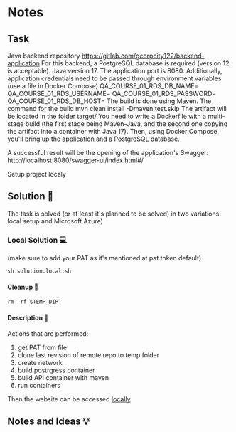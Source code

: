# Notes

## Task
Java backend repository
https://gitlab.com/gcorpcity122/backend-application
For this backend, a PostgreSQL database is required (version 12 is acceptable).
Java version 17.
The application port is 8080.
Additionally, application credentials need to be passed through environment variables (use a file in Docker Compose)
QA_COURSE_01_RDS_DB_NAME=
QA_COURSE_01_RDS_USERNAME=
QA_COURSE_01_RDS_PASSWORD=
QA_COURSE_01_RDS_DB_HOST=
The build is done using Maven.
The command for the build mvn clean install -Dmaven.test.skip
The artifact will be located in the folder target/
You need to write a Dockerfile with a multi-stage build (the first stage being Maven-Java, and the second one copying the artifact into a container with Java 17).
Then, using Docker Compose, you'll bring up the application and a PostgreSQL database.

A successful result will be the opening of the application's Swagger: http://localhost:8080/swagger-ui/index.html#/

Setup project localy

## Solution 🧩

The task is solved (or at least it's planned to be solved) in two variations: local setup and Microsoft Azure)

### Local Solution 💻

(make sure to add your PAT as it's mentioned at pat.token.default)

`sh solution.local.sh`

#### Cleanup 🧹
`rm -rf $TEMP_DIR`

#### Description 📝

Actions that are performed:
1. get PAT from file
2. clone last revision of remote repo to temp folder
3. create network
4. build postrgress container
5. build API container with maven
6. run containers

Then the website can be accessed [locally](http://localhost:8080/swagger-ui/index.html)

## Notes and Ideas 💡

